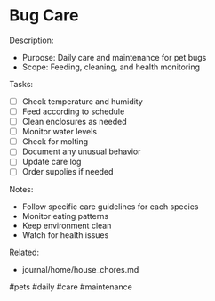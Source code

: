 # Bug Care

<!-- TODO: Bug Care
created::2024-03-03T19:11:00Z
priority::normal
repeat::daily
owner::@dionedge
estimate::30m
-->

Description:
- Purpose: Daily care and maintenance for pet bugs
- Scope: Feeding, cleaning, and health monitoring

Tasks:
- [ ] Check temperature and humidity
- [ ] Feed according to schedule
- [ ] Clean enclosures as needed
- [ ] Monitor water levels
- [ ] Check for molting
- [ ] Document any unusual behavior
- [ ] Update care log
- [ ] Order supplies if needed

Notes:
- Follow specific care guidelines for each species
- Monitor eating patterns
- Keep environment clean
- Watch for health issues

Related:
- journal/home/house_chores.md

#pets #daily #care #maintenance 
<!--
order::-520
TODO::2025-03-03T19:15:15.577Z
-->